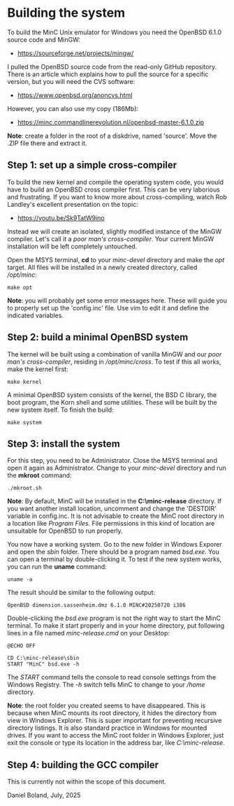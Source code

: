 # Building the system

To build the MinC Unix emulator for Windows you need the 
OpenBSD 6.1.0 source code and MinGW:

* https://sourceforge.net/projects/mingw/

I pulled the OpenBSD source code from the read-only GitHub 
repository. There is an article which explains how to pull 
the source for a specific version, but you will need the 
CVS software:

* https://www.openbsd.org/anoncvs.html

However, you can also use my copy (186Mb):

* https://minc.commandlinerevolution.nl/openbsd-master-6.1.0.zip

**Note**: create a folder in the root of a diskdrive, named 
'source'. Move the .ZIP file there and extract it.


## Step 1: set up a simple cross-compiler

To build the new kernel and compile the operating system code, 
you would have to build an OpenBSD cross compiler first. This 
can be very laborious and frustrating. If you want to know more 
about cross-compiling, watch Rob Landley's excellent presentation 
on the topic:

* https://youtu.be/Sk9TatW9ino

Instead we will create an isolated, slightly modified instance 
of the MinGW compiler. Let's call it a *poor man's cross-compiler*. 
Your current MinGW installation will be left completely 
untouched.

Open the MSYS terminal, **cd** to your *minc-devel* directory 
and make the *opt* target. All files will be installed in a 
newly created directory, called */opt/minc*:

	make opt

**Note**: you will probably get some error messages here. These 
will guide you to properly set up the 'config.inc' file. Use 
vim to edit it and define the indicated variables.


## Step 2: build a minimal OpenBSD system

The kernel will be built using a combination of vanilla MinGW 
and our *poor man's cross-compiler*, residing in */opt/minc/cross*. 
To test if this all works, make the kernel first:

	make kernel

A minimal OpenBSD system consists of the kernel, the BSD C 
library, the boot program, the Korn shell and some utilities. 
These will be built by the new system itself. To finish 
the build:

	make system

## Step 3: install the system

For this step, you need to be Administrator. Close the MSYS 
terminal and open it again as Administrator. Change to your 
*minc-devel* directory and run the **mkroot** command:

	./mkroot.sh

**Note**: By default, MinC will be installed in the **C:\minc-release** 
directory. If you want another install location, uncomment and change 
the 'DESTDIR' variable in config.inc. It is not advisable to create 
the MinC root directory in a location like *Program Files*. File 
permissions in this kind of location are unsuitable for OpenBSD 
to run properly.

You now have a working system. Go to the new folder in Windows 
Exporer and open the *sbin* folder. There should be a program 
named *bsd.exe*. You can open a terminal by double-clicking it. 
To test if the new system works, you can run the **uname** 
command:

	uname -a

The result should be similar to the following output:

	OpenBSD dimension.sassenheim.dmz 6.1.0 MINC#20250720 i386

Double-clicking the *bsd.exe* program is not the right way to 
start the MinC terminal. To make it start properly and in your 
home directory, put following lines in a file named 
*minc-release.cmd* on your Desktop:

	@ECHO OFF
	
	CD C:\minc-release\sbin
	START "MinC" bsd.exe -h

The *START* command tells the console to read console settings from
the Windows Registry. The *-h* switch tells MinC to change to 
your */home* directory.

**Note**: the root folder you created seems to have disappeared.
This is because when MinC mounts its root directory, it hides the 
directory from view in Windows Explorer. This is super important 
for preventing recursive directory listings. It is also standard 
practice in Windows for mounted drives. If you want to access 
the MinC root folder in Windows Explorer, just exit the console 
or type its location in the address bar, like *C:\minc-release*.

## Step 4: building the GCC compiler

This is currently not within the scope of this document.

Daniel Boland, July, 2025
